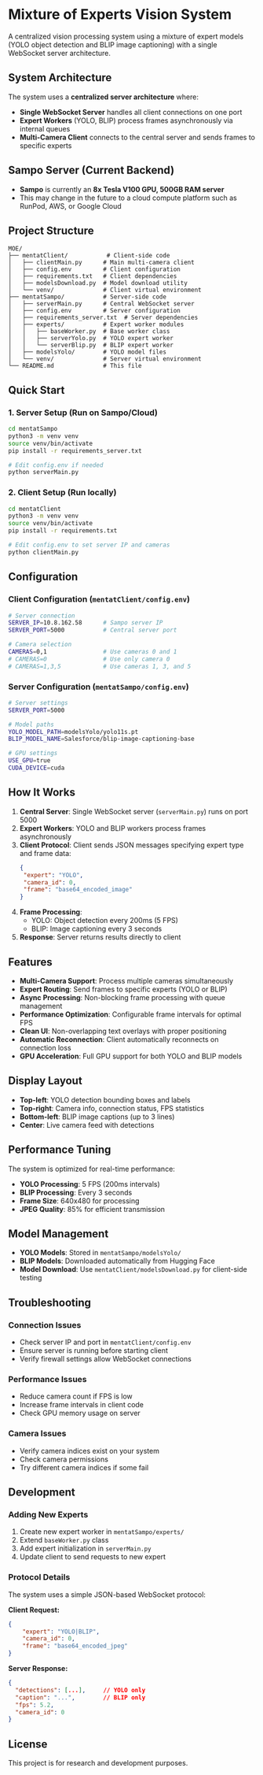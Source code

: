 # Mixture of Experts Vision System

A centralized vision processing system using a mixture of expert models (YOLO
object detection and BLIP image captioning) with a single WebSocket server
architecture.

## System Architecture

The system uses a **centralized server architecture** where:

- **Single WebSocket Server** handles all client connections on one port
- **Expert Workers** (YOLO, BLIP) process frames asynchronously via internal
  queues
- **Multi-Camera Client** connects to the central server and sends frames to
  specific experts

## Sampo Server (Current Backend)

- **Sampo** is currently an **8x Tesla V100 GPU, 500GB RAM server**
- This may change in the future to a cloud compute platform such as RunPod, AWS,
  or Google Cloud

## Project Structure

```
MOE/
├── mentatClient/           # Client-side code
│   ├── clientMain.py      # Main multi-camera client
│   ├── config.env         # Client configuration
│   ├── requirements.txt   # Client dependencies
│   ├── modelsDownload.py  # Model download utility
│   └── venv/              # Client virtual environment
├── mentatSampo/           # Server-side code
│   ├── serverMain.py      # Central WebSocket server
│   ├── config.env         # Server configuration
│   ├── requirements_server.txt  # Server dependencies
│   ├── experts/           # Expert worker modules
│   │   ├── baseWorker.py  # Base worker class
│   │   ├── serverYolo.py  # YOLO expert worker
│   │   └── serverBlip.py  # BLIP expert worker
│   ├── modelsYolo/        # YOLO model files
│   └── venv/              # Server virtual environment
└── README.md              # This file
```

## Quick Start

### 1. Server Setup (Run on Sampo/Cloud)

```bash
cd mentatSampo
python3 -m venv venv
source venv/bin/activate
pip install -r requirements_server.txt

# Edit config.env if needed
python serverMain.py
```

### 2. Client Setup (Run locally)

```bash
cd mentatClient
python3 -m venv venv
source venv/bin/activate
pip install -r requirements.txt

# Edit config.env to set server IP and cameras
python clientMain.py
```

## Configuration

### Client Configuration (`mentatClient/config.env`)

```bash
# Server connection
SERVER_IP=10.8.162.58      # Sampo server IP
SERVER_PORT=5000           # Central server port

# Camera selection
CAMERAS=0,1                # Use cameras 0 and 1
# CAMERAS=0                # Use only camera 0
# CAMERAS=1,3,5            # Use cameras 1, 3, and 5
```

### Server Configuration (`mentatSampo/config.env`)

```bash
# Server settings
SERVER_PORT=5000

# Model paths
YOLO_MODEL_PATH=modelsYolo/yolo11s.pt
BLIP_MODEL_NAME=Salesforce/blip-image-captioning-base

# GPU settings
USE_GPU=true
CUDA_DEVICE=cuda
```

## How It Works

1. **Central Server**: Single WebSocket server (`serverMain.py`) runs on port
   5000
2. **Expert Workers**: YOLO and BLIP workers process frames asynchronously
3. **Client Protocol**: Client sends JSON messages specifying expert type and
   frame data:
   ```json
   {
   	"expert": "YOLO",
   	"camera_id": 0,
   	"frame": "base64_encoded_image"
   }
   ```
4. **Frame Processing**:
   - YOLO: Object detection every 200ms (5 FPS)
   - BLIP: Image captioning every 3 seconds
5. **Response**: Server returns results directly to client

## Features

- **Multi-Camera Support**: Process multiple cameras simultaneously
- **Expert Routing**: Send frames to specific experts (YOLO or BLIP)
- **Async Processing**: Non-blocking frame processing with queue management
- **Performance Optimization**: Configurable frame intervals for optimal FPS
- **Clean UI**: Non-overlapping text overlays with proper positioning
- **Automatic Reconnection**: Client automatically reconnects on connection loss
- **GPU Acceleration**: Full GPU support for both YOLO and BLIP models

## Display Layout

- **Top-left**: YOLO detection bounding boxes and labels
- **Top-right**: Camera info, connection status, FPS statistics
- **Bottom-left**: BLIP image captions (up to 3 lines)
- **Center**: Live camera feed with detections

## Performance Tuning

The system is optimized for real-time performance:

- **YOLO Processing**: 5 FPS (200ms intervals)
- **BLIP Processing**: Every 3 seconds
- **Frame Size**: 640x480 for processing
- **JPEG Quality**: 85% for efficient transmission

## Model Management

- **YOLO Models**: Stored in `mentatSampo/modelsYolo/`
- **BLIP Models**: Downloaded automatically from Hugging Face
- **Model Download**: Use `mentatClient/modelsDownload.py` for client-side
  testing

## Troubleshooting

### Connection Issues

- Check server IP and port in `mentatClient/config.env`
- Ensure server is running before starting client
- Verify firewall settings allow WebSocket connections

### Performance Issues

- Reduce camera count if FPS is low
- Increase frame intervals in client code
- Check GPU memory usage on server

### Camera Issues

- Verify camera indices exist on your system
- Check camera permissions
- Try different camera indices if some fail

## Development

### Adding New Experts

1. Create new expert worker in `mentatSampo/experts/`
2. Extend `baseWorker.py` class
3. Add expert initialization in `serverMain.py`
4. Update client to send requests to new expert

### Protocol Details

The system uses a simple JSON-based WebSocket protocol:

**Client Request:**

```json
{
	"expert": "YOLO|BLIP",
	"camera_id": 0,
	"frame": "base64_encoded_jpeg"
}
```

**Server Response:**

```json
{
  "detections": [...],     // YOLO only
  "caption": "...",        // BLIP only
  "fps": 5.2,
  "camera_id": 0
}
```

## License

This project is for research and development purposes.
